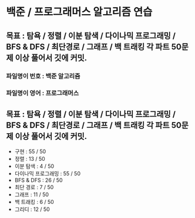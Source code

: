 
# 백준 / 프로그래머스 알고리즘 연습

## 목표 : 탐욕 / 정렬 / 이분 탐색 / 다이나믹 프로그래밍 / BFS & DFS / 최단경로 / 그래프 / 백 트래킹  각 파트 50문제 이상 풀어서 깃에 커밋.

### 파일명이 번호 : 백준 알고리즘
### 파일명이 영어 : 프로그래머스


## 목표 : 탐욕 / 정렬 / 이분 탐색 / 다이나믹 프로그래밍 / BFS & DFS / 최단경로 / 그래프 / 백 트래킹  각 파트 50문제 이상 풀어서 깃에 커밋.


- 구현              : 55 / 50
- 정렬              : 13 / 50
- 이분 탐색          : 4 / 50
- 다이나믹 프로그래밍   : 55 / 50
- BFS & DFS        : 26 / 50
- 최단 경로          : 7 / 50
- 그래프             : 11 / 50
- 백 트래킹          : 6 / 50
- 그리디             : 12 / 50

